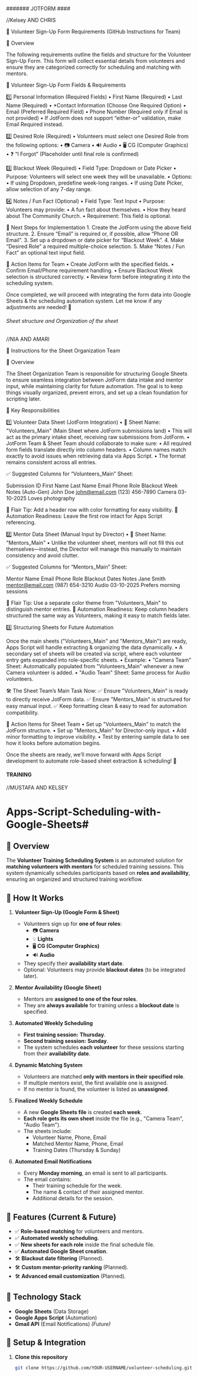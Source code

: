 #######   JOTFORM        ####


//Kelsey AND CHRIS

📌 Volunteer Sign-Up Form Requirements (GitHub Instructions for Team)

📍 Overview

The following requirements outline the fields and structure for the Volunteer Sign-Up Form. This form will collect essential details from volunteers and ensure they are categorized correctly for scheduling and matching with mentors.

📌 Volunteer Sign-Up Form Fields & Requirements

1️⃣ Personal Information (Required Fields)
	•	First Name (Required)
	•	Last Name (Required)
	•	*Contact Information (Choose One Required Option)
	•	Email (Preferred Required Field)
	•	Phone Number (Required only if Email is not provided)
	•	If JotForm does not support “either-or” validation, make Email Required instead.

2️⃣ Desired Role (Required)
	•	Volunteers must select one Desired Role from the following options:
	•	📷 Camera
	•	🔊 Audio
	•	🖥 CG (Computer Graphics)
	•	❓ “I Forgot” (Placeholder until final role is confirmed)

3️⃣ Blackout Week (Required)
	•	Field Type: Dropdown or Date Picker
	•	Purpose: Volunteers will select one week they will be unavailable.
	•	Options:
	•	If using Dropdown, predefine week-long ranges.
	•	If using Date Picker, allow selection of any 7-day range.

4️⃣ Notes / Fun Fact (Optional)
	•	Field Type: Text Input
	•	Purpose: Volunteers may provide:
	•	A fun fact about themselves.
	•	How they heard about The Community Church.
	•	Requirement: This field is optional.

📌 Next Steps for Implementation
	1.	Create the JotForm using the above field structure.
	2.	Ensure “Email” is required or, if possible, allow “Phone OR Email”.
	3.	Set up a dropdown or date picker for “Blackout Week”.
	4.	Make “Desired Role” a required multiple-choice selection.
	5.	Make “Notes / Fun Fact” an optional text input field.

🚀 Action Items for Team
	•	Create JotForm with the specified fields.
	•	Confirm Email/Phone requirement handling.
	•	Ensure Blackout Week selection is structured correctly.
	•	Review form before integrating it into the scheduling system.

Once completed, we will proceed with integrating the form data into Google Sheets & the scheduling automation system. Let me know if any adjustments are needed! 🚀





######      Sheet structure and Organization of the sheet          ############





//NIA AND AMARI


📌 Instructions for the Sheet Organization Team

📍 Overview

The Sheet Organization Team is responsible for structuring Google Sheets to ensure seamless integration between JotForm data intake and mentor input, while maintaining clarity for future automation. The goal is to keep things visually organized, prevent errors, and set up a clean foundation for scripting later.

📌 Key Responsibilities

1️⃣ Volunteer Data Sheet (JotForm Integration)
	•	📄 Sheet Name: "Volunteers_Main" (Main Sheet where JotForm submissions land)
	•	This will act as the primary intake sheet, receiving raw submissions from JotForm.
	•	JotForm Team & Sheet Team should collaborate to make sure:
	•	All required form fields translate directly into column headers.
	•	Column names match exactly to avoid issues when retrieving data via Apps Script.
	•	The format remains consistent across all entries.

✅ Suggested Columns for “Volunteers_Main” Sheet:

Submission ID	First Name	Last Name	Email	Phone	Role	Blackout Week	Notes
(Auto-Gen)	John	Doe	john@email.com	(123) 456-7890	Camera	03-10-2025	Loves photography

🔹 Flair Tip: Add a header row with color formatting for easy visibility.
🔹 Automation Readiness: Leave the first row intact for Apps Script referencing.

2️⃣ Mentor Data Sheet (Manual Input by Director)
	•	📄 Sheet Name: "Mentors_Main"
	•	Unlike the volunteer sheet, mentors will not fill this out themselves—instead, the Director will manage this manually to maintain consistency and avoid clutter.

✅ Suggested Columns for “Mentors_Main” Sheet:

Mentor Name	Email	Phone	Role	Blackout Dates	Notes
Jane Smith	mentor@email.com	(987) 654-3210	Audio	03-10-2025	Prefers morning sessions

🔹 Flair Tip: Use a separate color theme from "Volunteers_Main" to distinguish mentor entries.
🔹 Automation Readiness: Keep column headers structured the same way as Volunteers, making it easy to match fields later.

3️⃣ Structuring Sheets for Future Automation

Once the main sheets ("Volunteers_Main" and "Mentors_Main") are ready, Apps Script will handle extracting & organizing the data dynamically.
	•	A secondary set of sheets will be created via script, where each volunteer entry gets expanded into role-specific sheets.
	•	Example:
	•	"Camera Team" Sheet: Automatically populated from "Volunteers_Main" whenever a new Camera volunteer is added.
	•	"Audio Team" Sheet: Same process for Audio volunteers.

🛠 The Sheet Team’s Main Task Now:
✅ Ensure "Volunteers_Main" is ready to directly receive JotForm data.
✅ Ensure "Mentors_Main" is structured for easy manual input.
✅ Keep formatting clean & easy to read for automation compatibility.

📌 Action Items for Sheet Team
	•	Set up "Volunteers_Main" to match the JotForm structure.
	•	Set up "Mentors_Main" for Director-only input.
	•	Add minor formatting to improve visibility.
	•	Test by entering sample data to see how it looks before automation begins.

Once the sheets are ready, we’ll move forward with Apps Script development to automate role-based sheet extraction & scheduling! 🚀







####       TRAINING          #####

//MUSTAFA AND KELSEY

# Apps-Script-Scheduling-with-Google-Sheets#

## 📌 Overview
The **Volunteer Training Scheduling System** is an automated solution for **matching volunteers with mentors** for scheduled training sessions. This system dynamically schedules participants based on **roles and availability**, ensuring an organized and structured training workflow.

## 📅 How It Works
1. **Volunteer Sign-Up (Google Form & Sheet)**
   - Volunteers sign up for **one of four roles**:
     - 📷 **Camera**
     - 💡 **Lights**
     - 🖥️ **CG (Computer Graphics)**
     - 🔊 **Audio**
   - They specify their **availability start date**.
   - Optional: Volunteers may provide **blackout dates** (to be integrated later).

2. **Mentor Availability (Google Sheet)**
   - Mentors are **assigned to one of the four roles**.
   - They are **always available** for training unless a **blockout date** is specified.

3. **Automated Weekly Scheduling**
   - **First training session:** **Thursday**.
   - **Second training session:** **Sunday**.
   - The system schedules **each volunteer** for these sessions starting from their **availability date**.

4. **Dynamic Matching System**
   - Volunteers are matched **only with mentors in their specified role**.
   - If multiple mentors exist, the first available one is assigned.
   - If no mentor is found, the volunteer is listed as **unassigned**.

5. **Finalized Weekly Schedule**
   - A new **Google Sheets file** is created **each week**.
   - **Each role gets its own sheet** inside the file (e.g., "Camera Team", "Audio Team").
   - The sheets include:
     - Volunteer Name, Phone, Email
     - Matched Mentor Name, Phone, Email
     - Training Dates (Thursday & Sunday)

6. **Automated Email Notifications**
   - Every **Monday morning**, an email is sent to all participants.
   - The email contains:
     - Their training schedule for the week.
     - The name & contact of their assigned mentor.
     - Additional details for the session.

## 📌 Features (Current & Future)
- ✅ **Role-based matching** for volunteers and mentors.
- ✅ **Automated weekly scheduling**.
- ✅ **New sheets for each role** inside the final schedule file.
- ✅ **Automated Google Sheet creation**.
- 🛠 **Blackout date filtering** (Planned).
- 🛠 **Custom mentor-priority ranking** (Planned).
- 🛠 **Advanced email customization** (Planned).

## 📌 Technology Stack
- **Google Sheets** (Data Storage)
- **Google Apps Script** (Automation)
- **Gmail API** (Email Notifications) *(Future)*

## 📌 Setup & Integration
1. **Clone this repository**
   ```sh
   git clone https://github.com/YOUR-USERNAME/volunteer-scheduling.git
